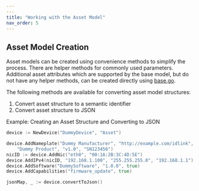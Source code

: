 ```yaml
---
---
title: "Working with the Asset Model"
nav_order: 5
---
```


## Asset Model Creation

Asset models can be created using convenience methods to simplify the process.
There are helper methods for commonly used parameters.
Additional asset attributes which are supported by the base model, but do not have any helper methods,
can be created directly using [base.go](https://github.com/industrial-asset-hub/asset-link-sdk/blob/main/model/base.go).

The following methods are available for converting asset model structures:

1. Convert asset structure to a semantic identifier
2. Convert asset structure to JSON

Example: Creating an Asset Structure and Converting to JSON

```go
device := NewDevice("DummyDevice", "Asset")

device.AddNameplate("Dummy Manufacturer", "http://example.com/idlink", "12345",
    "Dummy Product", "v1.0", "SN123456")
nicID := device.AddNic("eth0", "00:1A:2B:3C:4D:5E")
device.AddIPv4(nicID, "192.168.1.100", "255.255.255.0", "192.168.1.1")
device.AddSoftware("DummySoftware", "1.0.0", true)
device.AddCapabilities("firmware_update", true)

jsonMap, _ := device.convertToJson()
```
